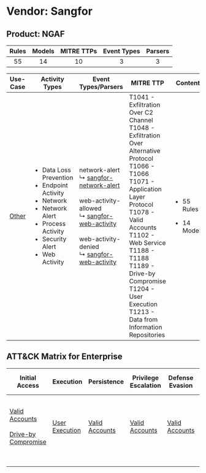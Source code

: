 Vendor: Sangfor
===============
Product: NGAF
-------------
| Rules | Models | MITRE TTPs | Event Types | Parsers |
|:-----:|:------:|:----------:|:-----------:|:-------:|
|  55   |   14   |     10     |      3      |    3    |

|               Use-Case                | Activity Types                                                                                                                                                              | Event Types/Parsers                                                                                                                                                                                                                                                                                                        | MITRE TTP                                                                                                                                                                                                                                                                                                                  | Content                                               |
|:-------------------------------------:| --------------------------------------------------------------------------------------------------------------------------------------------------------------------------- | -------------------------------------------------------------------------------------------------------------------------------------------------------------------------------------------------------------------------------------------------------------------------------------------------------------------------- | -------------------------------------------------------------------------------------------------------------------------------------------------------------------------------------------------------------------------------------------------------------------------------------------------------------------------- | ----------------------------------------------------- |
| [Other](../UseCases/usecase_other.md) | <ul><li>Data Loss Prevention</li><li>Endpoint Activity</li><li>Network</li><li>Network Alert</li><li>Process Activity</li><li>Security Alert</li><li>Web Activity</li></ul> |  network-alert<br> ↳ [sangfor-network-alert](../Parsers/parserContent_sangfor-network-alert.md)<br><br> web-activity-allowed<br> ↳ [sangfor-web-activity](../Parsers/parserContent_sangfor-web-activity.md)<br><br> web-activity-denied<br> ↳ [sangfor-web-activity](../Parsers/parserContent_sangfor-web-activity.md)<br> | T1041 - Exfiltration Over C2 Channel<br>T1048 - Exfiltration Over Alternative Protocol<br>T1066 - T1066<br>T1071 - Application Layer Protocol<br>T1078 - Valid Accounts<br>T1102 - Web Service<br>T1188 - T1188<br>T1189 - Drive-by Compromise<br>T1204 - User Execution<br>T1213 - Data from Information Repositories<br> | <ul><li>55 Rules</li></ul><ul><li>14 Models</li></ul> |

ATT&CK Matrix for Enterprise
----------------------------
| Initial Access                                                                                                                              | Execution                                                           | Persistence                                                         | Privilege Escalation                                                | Defense Evasion                                                     | Credential Access | Discovery | Lateral Movement | Collection                                                                              | Command and Control                                                                                                                             | Exfiltration                                                                                                                                                                 | Impact |
| ------------------------------------------------------------------------------------------------------------------------------------------- | ------------------------------------------------------------------- | ------------------------------------------------------------------- | ------------------------------------------------------------------- | ------------------------------------------------------------------- | ----------------- | --------- | ---------------- | --------------------------------------------------------------------------------------- | ----------------------------------------------------------------------------------------------------------------------------------------------- | ---------------------------------------------------------------------------------------------------------------------------------------------------------------------------- | ------ |
| [Valid Accounts](https://attack.mitre.org/techniques/T1078)<br><br>[Drive-by Compromise](https://attack.mitre.org/techniques/T1189)<br><br> | [User Execution](https://attack.mitre.org/techniques/T1204)<br><br> | [Valid Accounts](https://attack.mitre.org/techniques/T1078)<br><br> | [Valid Accounts](https://attack.mitre.org/techniques/T1078)<br><br> | [Valid Accounts](https://attack.mitre.org/techniques/T1078)<br><br> |                   |           |                  | [Data from Information Repositories](https://attack.mitre.org/techniques/T1213)<br><br> | [Web Service](https://attack.mitre.org/techniques/T1102)<br><br>[Application Layer Protocol](https://attack.mitre.org/techniques/T1071)<br><br> | [Exfiltration Over Alternative Protocol](https://attack.mitre.org/techniques/T1048)<br><br>[Exfiltration Over C2 Channel](https://attack.mitre.org/techniques/T1041)<br><br> |        |